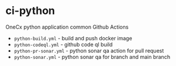 # ci-python
OneCx python application common Github Actions

* `python-build.yml` - build and push docker image
* `python-codeql.yml` - github code ql build
* `python-pr-sonar.yml` - python sonar qa action for pull request
* `python-sonar.yml` - python sonar qa for branch and main branch